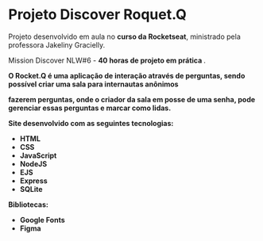 <h1>Projeto Discover Roquet.Q</h1>
<p>Projeto desenvolvido em aula no <strong>curso da Rocketseat</strong>, ministrado pela professora Jakeliny Gracielly. </p>
<p>Mission Discover NLW#6  - <strong>40 horas de projeto em prática </strong>.</p>
<b>
<p>O Rocket.Q é uma aplicação de interação através de perguntas, sendo possível criar uma sala para internautas anônimos </p>
<p>fazerem perguntas, onde o criador da sala em posse de uma senha, pode gerenciar essas perguntas e marcar como lidas. </p>
<b>
<p>Site desenvolvido com as seguintes tecnologias:</p>
<ul>
<li>HTML</li>
<li>CSS</li>
<li>JavaScript</li>
<li>NodeJS</li>
<li>EJS</li>
<li>Express</li>
<li>SQLite</li>

</ul> 
<b>
<p>Bibliotecas:</p>
<ul>
<li>Google Fonts</li>
<li>Figma</li>
</ul>
<br>
